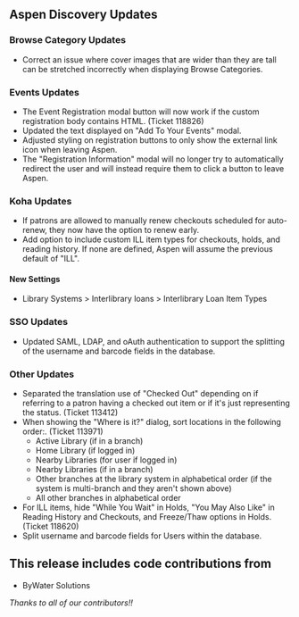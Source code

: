 ## Aspen Discovery Updates

### Browse Category Updates
- Correct an issue where cover images that are wider than they are tall can be stretched incorrectly when displaying Browse Categories.

### Events Updates
- The Event Registration modal button will now work if the custom registration body contains HTML. (Ticket 118826)
- Updated the text displayed on "Add To Your Events" modal.
- Adjusted styling on registration buttons to only show the external link icon when leaving Aspen.
- The "Registration Information" modal will no longer try to automatically redirect the user and will instead require them to click a button to leave Aspen.

### Koha Updates
- If patrons are allowed to manually renew checkouts scheduled for auto-renew, they now have the option to renew early.
- Add option to include custom ILL item types for checkouts, holds, and reading history. If none are defined, Aspen will assume the previous default of "ILL".
<div markdown="1" class="settings">

#### New Settings
- Library Systems > Interlibrary loans > Interlibrary Loan Item Types
</div>

### SSO Updates
- Updated SAML, LDAP, and oAuth authentication to support the splitting of the username and barcode fields in the database.

### Other Updates
- Separated the translation use of "Checked Out" depending on if referring to a patron having a checked out item or if it's just representing the status. (Ticket 113412)
- When showing the "Where is it?" dialog, sort locations in the following order:. (Ticket 113971)
  - Active Library (if in a branch)
  - Home Library (if logged in)
  - Nearby Libraries (for user if logged in)
  - Nearby Libraries (if in a branch)
  - Other branches at the library system in alphabetical order (if the system is multi-branch and they aren't shown above)
  - All other branches in alphabetical order
- For ILL items, hide "While You Wait" in Holds, "You May Also Like" in Reading History and Checkouts, and Freeze/Thaw options in Holds. (Ticket 118620)
- Split username and barcode fields for Users within the database.

## This release includes code contributions from
- ByWater Solutions

_Thanks to all of our contributors!!_